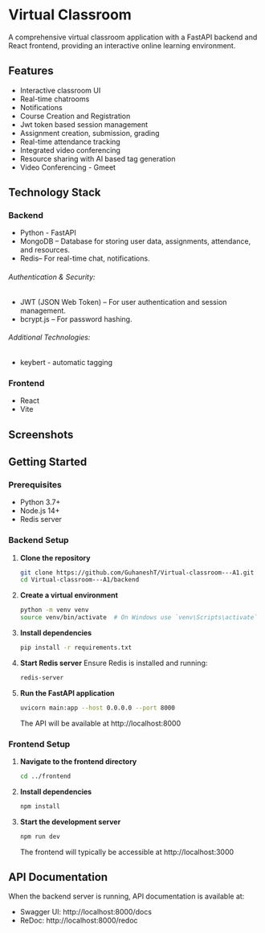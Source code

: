 # Virtual Classroom

A comprehensive virtual classroom application with a FastAPI backend and React frontend, providing an interactive online learning environment.

## Features

- Interactive classroom UI
- Real-time chatrooms
- Notifications
- Course Creation and Registration
- Jwt token based session management
- Assignment creation, submission, grading
- Real-time attendance tracking
- Integrated video conferencing
- Resource sharing with AI based tag generation
- Video Conferencing - Gmeet

## Technology Stack

### Backend
- Python - FastAPI
- MongoDB – Database for storing user data, assignments, attendance, and resources.
- Redis– For real-time chat, notifications.
###### Authentication & Security:
- JWT (JSON Web Token) – For user authentication and session management.
- bcrypt.js – For password hashing.
###### Additional Technologies:
- keybert - automatic tagging

### Frontend
- React
- Vite

## Screenshots


## Getting Started

### Prerequisites

- Python 3.7+
- Node.js 14+
- Redis server

### Backend Setup

1. **Clone the repository**
   ```bash
   git clone https://github.com/GuhaneshT/Virtual-classroom---A1.git
   cd Virtual-classroom---A1/backend
   ```

2. **Create a virtual environment**
   ```bash
   python -m venv venv
   source venv/bin/activate  # On Windows use `venv\Scripts\activate`
   ```

3. **Install dependencies**
   ```bash
   pip install -r requirements.txt
   ```

4. **Start Redis server**
   Ensure Redis is installed and running:
   ```bash
   redis-server
   ```

5. **Run the FastAPI application**
   ```bash
   uvicorn main:app --host 0.0.0.0 --port 8000
   ```
   The API will be available at http://localhost:8000

### Frontend Setup

1. **Navigate to the frontend directory**
   ```bash
   cd ../frontend
   ```

2. **Install dependencies**
   ```bash
   npm install
   ```

3. **Start the development server**
   ```bash
   npm run dev
   ```
   The frontend will typically be accessible at http://localhost:3000

## API Documentation

When the backend server is running, API documentation is available at:
- Swagger UI: http://localhost:8000/docs
- ReDoc: http://localhost:8000/redoc

